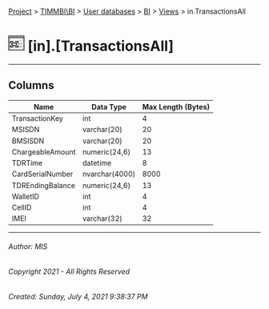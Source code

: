 #### 

[Project](../../../../index.md) > [TIMMBI\\BI](../../../index.md) > [User databases](../../index.md) > [BI](../index.md) > [Views](Views.md) > in.TransactionsAll

# ![Views](../../../../Images/View32.png) [in].[TransactionsAll]

---

## <a name="#columns"></a>Columns

| Name | Data Type | Max Length (Bytes) |
|---|---|---|
| TransactionKey | int | 4 |
| MSISDN | varchar(20) | 20 |
| BMSISDN | varchar(20) | 20 |
| ChargeableAmount | numeric(24,6) | 13 |
| TDRTime | datetime | 8 |
| CardSerialNumber | nvarchar(4000) | 8000 |
| TDREndingBalance | numeric(24,6) | 13 |
| WalletID | int | 4 |
| CellID | int | 4 |
| IMEI | varchar(32) | 32 |


---

###### Author:  MIS

###### Copyright 2021 - All Rights Reserved

###### Created: Sunday, July 4, 2021 9:38:37 PM

